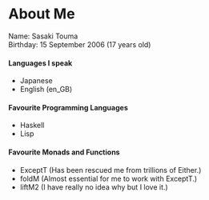 # About Me
Name: Sasaki Touma<br>
Birthday: 15 September 2006 (17 years old)<br>

#### Languages I speak
- Japanese
- English (en_GB)

#### Favourite Programming Languages
- Haskell
- Lisp

#### Favourite Monads and Functions
- ExceptT (Has been rescued me from trillions of Either.)
- foldM (Almost essential for me to work with ExceptT.)
- liftM2 (I have really no idea why but I love it.)
